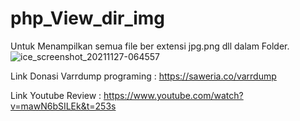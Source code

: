 # php_View_dir_img
Untuk Menampilkan semua file ber extensi jpg.png dll dalam Folder.
![ice_screenshot_20211127-064557](https://user-images.githubusercontent.com/84750935/143659711-18b39b9f-0143-4864-934f-bcc1dffdeab6.png)

Link Donasi Varrdump programing :
https://saweria.co/varrdump

Link Youtube Review : 
https://www.youtube.com/watch?v=mawN6bSILEk&t=253s
